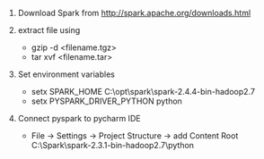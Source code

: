 1. Download Spark from  http://spark.apache.org/downloads.html

2. extract file using 
    * gzip -d <filename.tgz>
    * tar xvf <filename.tar>
    
3. Set environment variables
    * setx SPARK_HOME C:\opt\spark\spark-2.4.4-bin-hadoop2.7
    * setx PYSPARK_DRIVER_PYTHON python
    
4. Connect pyspark to pycharm IDE
    * File -> Settings -> Project Structure -> add Content Root 
        C:\Spark\spark-2.3.1-bin-hadoop2.7\python

